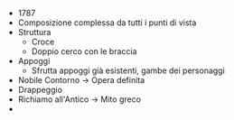 - 1787
- Composizione complessa da tutti i punti di vista
- Struttura
	- Croce 
	- Doppio cerco con le braccia
- Appoggi
	- Sfrutta appoggi già esistenti, gambe dei personaggi
- Nobile Contorno -> Opera definita
- Drappeggio
- Richiamo all'Antico -> Mito greco
- 